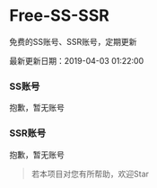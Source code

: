 # Free-SS-SSR

免费的SS账号、SSR账号，定期更新

最新更新日期：2019-04-03 01:22:00 

### SS账号

抱歉，暂无账号

### SSR账号

抱歉，暂无账号



> 若本项目对您有所帮助，欢迎Star